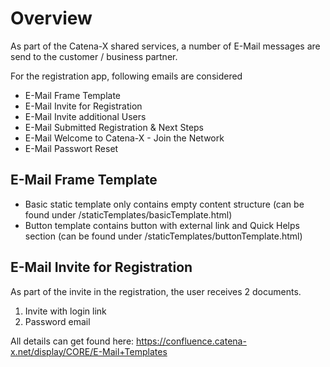 # Overview
As part of the Catena-X shared services, a number of E-Mail messages are send to the customer / business partner.

For the registration app, following emails are considered


- E-Mail Frame Template
- E-Mail Invite for Registration
- E-Mail Invite additional Users
- E-Mail Submitted Registration & Next Steps
- E-Mail Welcome to Catena-X - Join the Network
- E-Mail Passwort Reset


## E-Mail Frame Template

- Basic static template only contains empty content structure (can be found under /staticTemplates/basicTemplate.html)
- Button template contains button with external link and Quick Helps section (can be found under /staticTemplates/buttonTemplate.html)

## E-Mail Invite for Registration
As part of the invite in the registration, the user receives 2 documents.
1. Invite with login link
2. Password email


All details can get found here: https://confluence.catena-x.net/display/CORE/E-Mail+Templates
